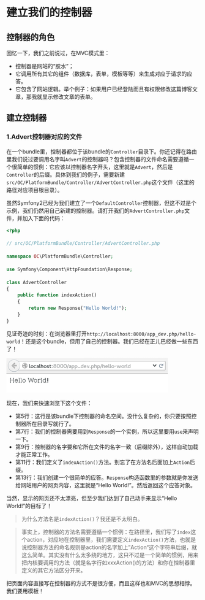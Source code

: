 # 建立我们的控制器 #

## 控制器的角色 ##

回忆一下，我们之前说过，在MVC模式里：

- 控制器是网站的“胶水”；
- 它调用所有其它的组件（数据库，表单，模板等等）来生成对应于请求的应答。
- 它包含了网站逻辑。举个例子：如果用户已经登陆而且有权限修改这篇博客文章，那我就显示修改文章的表单。

## 建立控制器 ##

### 1.Advert控制器对应的文件 ###

在一个bundle里，控制器都位于该bundle的`Controller`目录下。你还记得在路由里我们说过要调用名字叫`Advert`的控制器吗？包含控制器的文件命名需要遵循一个很简单的惯例：它应该以控制器名字开头，这里就是`Advert`，然后是`Controller`的后缀。具体到我们的例子，需要新建`src/OC/PlatformBundle/Controller/AdvertController.php`这个文件（这里的路径对应项目根目录）。

虽然Symfony2已经为我们建立了一个`DefaultController`控制器，但这不过是个示例，我们仍然用自己新建的控制器。请打开我们的`AdvertController.php`文件，并加入下面的代码：

``` php
<?php

// src/OC/PlatformBundle/Controller/AdvertController.php

namespace OC\PlatformBundle\Controller;

use Symfony\Component\HttpFoundation\Response;

class AdvertController
{
    public function indexAction()
    {
        return new Response("Hello World!");
    }
}
```

见证奇迹的时刻：在浏览器里打开`http://localhost:8000/app_dev.php/hello-world`！还是这个bundle，但用了自己的控制器。我们已经在正儿巴经做一些东西了！

![](./images/hello_world.png)

现在，我们来快速浏览下这个文件：

- 第5行：这行是该bundle下控制器的命名空间。没什么复杂的，你只要按照控制器所在目录写就行了。
- 第7行：我们的控制器需要用到`Response`的一个实例，所以这里要用`use`来声明一下。
- 第9行：控制器的名字要和它所在文件的名字一致（后缀除外），这样自动加载才能正常工作。
- 第11行：我们定义了`indexAction()`方法。别忘了在方法名后面加上`Action`后缀。
- 第13行：我们创建一个很简单的应答。`Response`构造函数里的参数就是你发送给网站用户的网页内容，这里就是“Hello World!”。然后返回这个应答对象。

当然，显示的网页还不太漂亮，但至少我们达到了自己动手来显示“Hello World!”的目标了！

> 为什么方法名是`indexAction()`？我还是不太明白。

> 事实上，控制器的方法名需要遵循一个惯例：在路径里，我们写了`index`这个action，对应地在控制器里，我们需要定义`indexAction()`方法，也就是说控制器方法的命名规则是action的名字加上”Action“这个字符串后缀，就这么简单。其实没有什么太多绕的地方，这只不过是一个简单的惯例，用来把内核要调用的方法（就是名字行如xxxAction()的方法）和你在控制器里定义的其它方法区分开来。

把页面内容直接写在控制器的方式不是很方便，而且这样也和MVC的思想相悖。我们要用模板！




